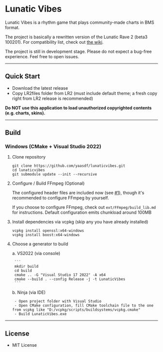 # Lunatic Vibes

Lunatic Vibes is a rhythm game that plays community-made charts in BMS format.

The project is basically a rewritten version of the Lunatic Rave 2 (beta3 100201). For compatibility list, check out [the wiki](https://github.com/yaasdf/lunaticvibes/wiki/LR2-Function-Compatibility).

The project is still in development stage. Please do not expect a bug-free experience. Feel free to open issues.

---------------

## Quick Start

* Download the latest release
* Copy LR2files folder from LR2 (must include default theme; a fresh copy right from LR2 release is recommended)

**Do NOT use this application to load unauthorized copyrighted contents (e.g. charts, skins).**

---------------

## Build

### Windows (CMake + Visual Studio 2022)

1. Clone repository
    ```
    git clone https://github.com/yaasdf/lunaticvibes.git
    cd lunaticvibes
    git submodule update --init --recursive
    ```

2. Configure / Build FFmpeg (Optional)

    The configured header files are included now (see [#1](https://github.com/yaasdf/lunaticvibes/issues/1)), though it's recommended to configure FFmpeg by yourself.

    If you choose to configure FFmpeg, check out `ext/FFmpeg/build_lib.md` for instructions. Default configuration emits chunkload around 100MB


3. Install dependencies via vcpkg (skip any you have already installed)
    ```
    vcpkg install openssl:x64-windows
    vcpkg install boost:x64-windows
    ```

4. Choose a generator to build

    a. VS2022 (via console)

        ```
        mkdir build
        cd build
        cmake .. -G "Visual Studio 17 2022" -A x64
        cmake --build . --config Release -j -t LunaticVibes
        ```

    b. Ninja (via IDE)

        - Open project folder with Visual Studio
        - Open CMake configuration, fill CMake toolchain file to the one from vcpkg like "D:/vcpkg/scripts/buildsystems/vcpkg.cmake"
        - Build LunaticVibes.exe

---------------

## License
* MIT License
